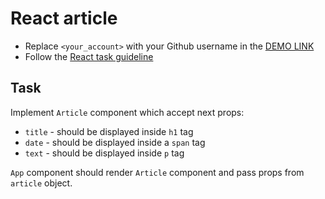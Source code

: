 # React article

- Replace `<your_account>` with your Github username in the [DEMO LINK](https://oanik.github.io/react_article/)
- Follow the [React task guideline](https://github.com/mate-academy/react_task-guideline#react-tasks-guideline)

## Task

Implement `Article` component which accept next props:

- `title` - should be displayed inside `h1` tag
- `date` - should be displayed inside a `span` tag
- `text` - should be displayed inside `p` tag

`App` component should render `Article` component and pass props from `article` object.

